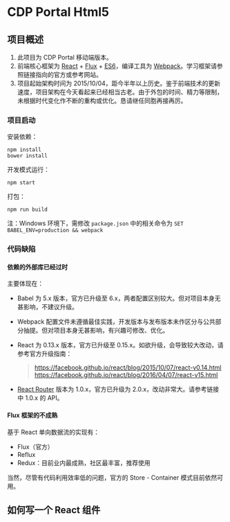 # CDP Portal Html5

## 项目概述

1. 此项目为 CDP Portal 移动端版本。
2. 前端核心框架为 [React][1] + [Flux][2] + [ES6][3]，编译工具为 [Webpack][4]。学习框架请参照链接指向的官方或参考网站。
3. 项目起始架构时间为 2015/10/04，距今半年以上历史。鉴于前端技术的更新速度，项目架构在今天看起来已经相当古老。由于外包的时间、精力等限制，未根据时代变化作不断的重构或优化。恳请继任同胞再接再厉。

### 项目启动

安装依赖：

```
npm install
bower install
```

开发模式运行：

```
npm start
```

打包：

```
npm run build
```

注：Windows 环境下，需修改 `package.json` 中的相关命令为 `SET BABEL_ENV=production && webpack`

### 代码缺陷

#### 依赖的外部库已经过时

主要体现在：

* Babel 为 5.x 版本，官方已升级至 6.x，两者配置区别较大。但对项目本身无甚影响，不建议升级。
* Webpack 配置文件未遵循最佳实践，开发版本与发布版本未作区分与公共部分抽提。但对项目本身无甚影响，有兴趣可修改、优化。
* React 为 0.13.x 版本，官方已升级至 0.15.x。如欲升级，会导致较大改动，请参考官方升级指南：

    > https://facebook.github.io/react/blog/2015/10/07/react-v0.14.html
    > https://facebook.github.io/react/blog/2016/04/07/react-v15.html
    
* [React Router][5] 版本为 1.0.x，官方已升级为 2.0.x，改动非常大。请参考链接中 1.0.x 的 API。
    
#### Flux 框架的不成熟

基于 React 单向数据流的实现有：

- Flux（官方）
- Reflux
- Redux：目前业内最成熟，社区最丰富，推荐使用

当然，尽管有代码利用效率低的问题，官方的 Store - Container 模式目前依然可用。

## 如何写一个 React 组件



  [1]: http://facebook.github.io/react/index.html
  [2]: https://facebook.github.io/flux/
  [3]: http://es6.ruanyifeng.com/
  [4]: https://webpack.github.io/
  [5]: https://github.com/reactjs/react-router/tree/1.0.x/docs
